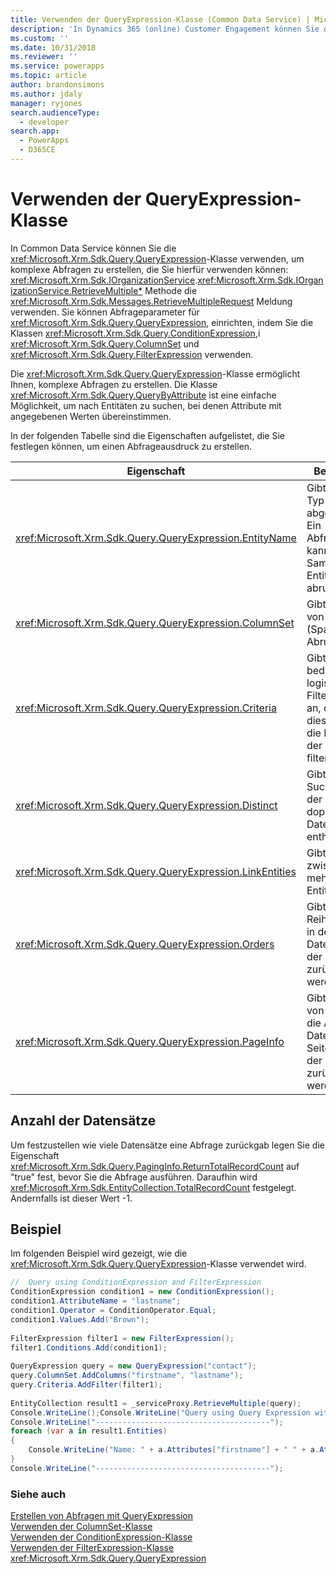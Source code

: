 ```yaml
---
title: Verwenden der QueryExpression-Klasse (Common Data Service) | Microsoft Docs
description: 'In Dynamics 365 (online) Customer Engagement können Sie die QueryExpression-Klasse verwenden, um komplexe Abfragen für die Verwendung mit der IOrganizationService.QueryBase)-Methode oder der RetrieveMultipleRequest-Nachricht zu erstellen'
ms.custom: ''
ms.date: 10/31/2018
ms.reviewer: ''
ms.service: powerapps
ms.topic: article
author: brandonsimons
ms.author: jdaly
manager: ryjones
search.audienceType:
  - developer
search.app:
  - PowerApps
  - D365CE
---
```

# <a name="use-the-queryexpression-class"></a>Verwenden der QueryExpression-Klasse

In Common Data Service können Sie die <xref:Microsoft.Xrm.Sdk.Query.QueryExpression>-Klasse verwenden, um komplexe Abfragen zu erstellen, die Sie hierfür verwenden können: <xref:Microsoft.Xrm.Sdk.IOrganizationService>.<xref:Microsoft.Xrm.Sdk.IOrganizationService.RetrieveMultiple*> Methode die <xref:Microsoft.Xrm.Sdk.Messages.RetrieveMultipleRequest> Meldung verwenden. Sie können Abfrageparameter für <xref:Microsoft.Xrm.Sdk.Query.QueryExpression>, einrichten, indem Sie die Klassen <xref:Microsoft.Xrm.Sdk.Query.ConditionExpression>,i <xref:Microsoft.Xrm.Sdk.Query.ColumnSet> und <xref:Microsoft.Xrm.Sdk.Query.FilterExpression> verwenden.  
  
 Die <xref:Microsoft.Xrm.Sdk.Query.QueryExpression>-Klasse ermöglicht Ihnen, komplexe Abfragen zu erstellen. Die Klasse <xref:Microsoft.Xrm.Sdk.Query.QueryByAttribute> ist eine einfache Möglichkeit, um nach Entitäten zu suchen, bei denen Attribute mit angegebenen Werten übereinstimmen.  
  
 In der folgenden Tabelle sind die Eigenschaften aufgelistet, die Sie festlegen können, um einen Abfrageausdruck zu erstellen.  
  
|Eigenschaft|Beschreibung|  
|--------------|-----------------|  
|<xref:Microsoft.Xrm.Sdk.Query.QueryExpression.EntityName>|Gibt an, welcher Typ von Entität abgerufen wird. Ein Abfrageausdruck kann nur eine Sammlung eines Entitätstyps abrufen.|  
|<xref:Microsoft.Xrm.Sdk.Query.QueryExpression.ColumnSet>|Gibt den Satz von Attributen (Spalten) für den Abruf an.|  
|<xref:Microsoft.Xrm.Sdk.Query.QueryExpression.Criteria>|Gibt komplexe bedingte und logische Filterausdrücke an, oder legt diese fest, die die Ergebnisse der Abfrage filtern.|  
|<xref:Microsoft.Xrm.Sdk.Query.QueryExpression.Distinct>|Gibt an, ob die Suchergebnisse der Abfrage doppelte Datensätze enthalten.|  
|<xref:Microsoft.Xrm.Sdk.Query.QueryExpression.LinkEntities>|Gibt die Links zwischen mehreren Entitätstypen an.|  
|<xref:Microsoft.Xrm.Sdk.Query.QueryExpression.Orders>|Gibt die Reihenfolge an, in der die Datensätze von der Abfrage zurückgegeben werden.|  
|<xref:Microsoft.Xrm.Sdk.Query.QueryExpression.PageInfo>|Gibt die Anzahl von Seiten und die Anzahl der Datensätze pro Seite an, die von der Abfrage zurückgegeben werden.|  
  
<a name="record_count"></a>   
## <a name="record-count"></a>Anzahl der Datensätze  
 Um festzustellen wie viele Datensätze eine Abfrage zurückgab legen Sie die Eigenschaft <xref:Microsoft.Xrm.Sdk.Query.PagingInfo.ReturnTotalRecordCount> auf "true" fest, bevor Sie die Abfrage ausführen. Daraufhin wird <xref:Microsoft.Xrm.Sdk.EntityCollection.TotalRecordCount> festgelegt. Andernfalls ist dieser Wert -1.  
  
## <a name="example"></a>Beispiel  
 Im folgenden Beispiel wird gezeigt, wie die <xref:Microsoft.Xrm.Sdk.Query.QueryExpression>-Klasse verwendet wird.  
  
```csharp  
//  Query using ConditionExpression and FilterExpression  
ConditionExpression condition1 = new ConditionExpression();  
condition1.AttributeName = "lastname";  
condition1.Operator = ConditionOperator.Equal;  
condition1.Values.Add("Brown");              
  
FilterExpression filter1 = new FilterExpression();  
filter1.Conditions.Add(condition1);  
  
QueryExpression query = new QueryExpression("contact");  
query.ColumnSet.AddColumns("firstname", "lastname");  
query.Criteria.AddFilter(filter1);  
  
EntityCollection result1 = _serviceProxy.RetrieveMultiple(query);  
Console.WriteLine();Console.WriteLine("Query using Query Expression with ConditionExpression and FilterExpression");  
Console.WriteLine("---------------------------------------");  
foreach (var a in result1.Entities)  
{  
    Console.WriteLine("Name: " + a.Attributes["firstname"] + " " + a.Attributes["lastname"]);  
}  
Console.WriteLine("---------------------------------------");  
```  
  
### <a name="see-also"></a>Siehe auch  
 [Erstellen von Abfragen mit QueryExpression](build-queries-with-queryexpression.md)   
 [Verwenden der ColumnSet-Klasse](use-the-columnset-class.md)   
 [Verwenden der ConditionExpression-Klasse](use-conditionexpression-class.md)   
 [Verwenden der FilterExpression-Klasse](use-filterexpression-class.md)   
 <xref:Microsoft.Xrm.Sdk.Query.QueryExpression>